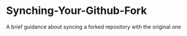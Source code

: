 # Synching-Your-Github-Fork
A brief guidance about syncing a forked repository with the original one

